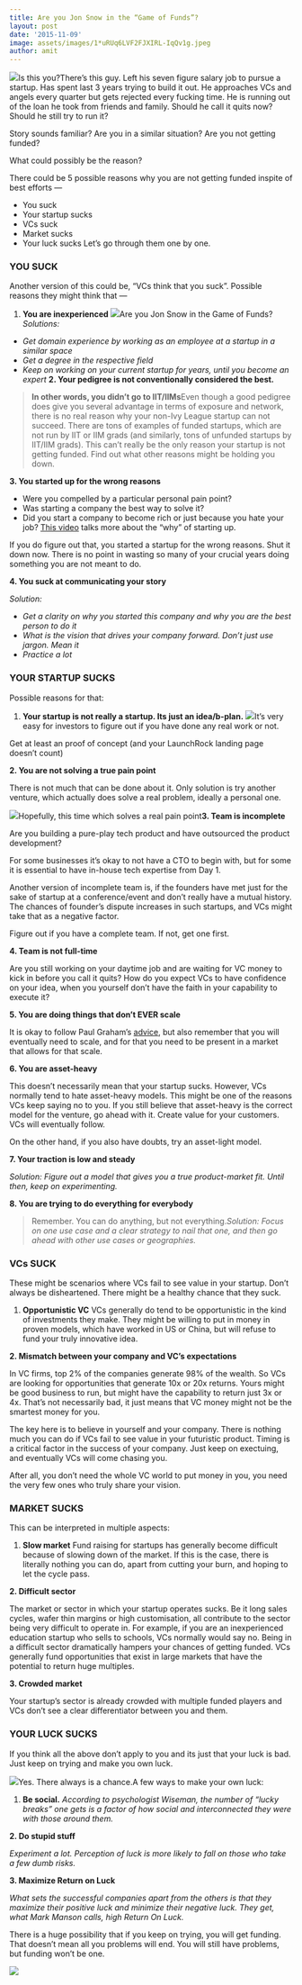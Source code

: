 ```yaml
---
title: Are you Jon Snow in the “Game of Funds”?
layout: post
date: '2015-11-09'
image: assets/images/1*uRUq6LVF2FJXIRL-IqQv1g.jpeg
author: amit
---
```


![](/assets/images/1*GlugbnOSeLCqg27EwI8tpg.png)Is this you?There’s this guy. Left his seven figure salary job to pursue a startup. Has spent last 3 years trying to build it out. He approaches VCs and angels every quarter but gets rejected every fucking time. He is running out of the loan he took from friends and family. Should he call it quits now? Should he still try to run it?

Story sounds familiar? Are you in a similar situation? Are you not getting funded?

What could possibly be the reason?

There could be 5 possible reasons why you are not getting funded inspite of best efforts —

* You suck
* Your startup sucks
* VCs suck
* Market sucks
* Your luck sucks
Let’s go through them one by one.

### YOU SUCK

Another version of this could be, “VCs think that you suck”. Possible reasons they might think that —

1. **You are inexperienced**
![](/assets/images/1*3Q3sKj5Dmzg3OQGhVWtTLQ.gif)Are you Jon Snow in the Game of Funds?*Solutions:*

* *Get domain experience by working as an employee at a startup in a similar space*
* *Get a degree in the respective field*
* *Keep on working on your current startup for years, until you become an expert*
**2. Your pedigree is not conventionally considered the best.**


> **In other words, you didn’t go to IIT/IIMs**Even though a good pedigree does give you several advantage in terms of exposure and network, there is no real reason why your non-Ivy League startup can not succeed. There are tons of examples of funded startups, which are not run by IIT or IIM grads (and similarly, tons of unfunded startups by IIT/IIM grads). This can’t really be the only reason your startup is not getting funded. Find out what other reasons might be holding you down.

**3. You started up for the wrong reasons**

* Were you compelled by a particular personal pain point?
* Was starting a company the best way to solve it?
* Did you start a company to become rich or just because you hate your job?
[This video](https://www.youtube.com/watch?v=CBYhVcO4WgI) talks more about the “why” of starting up.

If you do figure out that, you started a startup for the wrong reasons. Shut it down now. There is no point in wasting so many of your crucial years doing something you are not meant to do.

**4. You suck at communicating your story**

*Solution:*

* *Get a clarity on why you started this company and why you are the best person to do it*
* *What is the vision that drives your company forward. Don’t just use jargon. Mean it*
* *Practice a lot*
### YOUR STARTUP SUCKS

Possible reasons for that:

1. **Your startup is not really a startup. Its just an idea/b-plan.**
![](/assets/images/1*NQiZ7yLBdZHzVvD2jr6HmQ.jpeg)It’s very easy for investors to figure out if you have done any real work or not.

Get at least an proof of concept (and your LaunchRock landing page doesn’t count)

**2. You are not solving a true pain point**

There is not much that can be done about it. Only solution is try another venture, which actually does solve a real problem, ideally a personal one.

![](/assets/images/1*ayr_40nbi9PfnqF5lzcmmQ.jpeg)Hopefully, this time which solves a real pain point**3. Team is incomplete**

Are you building a pure-play tech product and have outsourced the product development?

For some businesses it’s okay to not have a CTO to begin with, but for some it is essential to have in-house tech expertise from Day 1.

Another version of incomplete team is, if the founders have met just for the sake of startup at a conference/event and don’t really have a mutual history. The chances of founder’s dispute increases in such startups, and VCs might take that as a negative factor.

Figure out if you have a complete team. If not, get one first.

**4. Team is not full-time**

Are you still working on your daytime job and are waiting for VC money to kick in before you call it quits? How do you expect VCs to have confidence on your idea, when you yourself don’t have the faith in your capability to execute it?

**5. You are doing things that don’t EVER scale**

It is okay to follow Paul Graham’s [advice](http://paulgraham.com/ds.html), but also remember that you will eventually need to scale, and for that you need to be present in a market that allows for that scale.

**6. You are asset-heavy**

This doesn’t necessarily mean that your startup sucks. However, VCs normally tend to hate asset-heavy models. This might be one of the reasons VCs keep saying no to you. If you still believe that asset-heavy is the correct model for the venture, go ahead with it. Create value for your customers. VCs will eventually follow.

On the other hand, if you also have doubts, try an asset-light model.

**7. Your traction is low and steady**

*Solution: Figure out a model that gives you a true product-market fit. Until then, keep on experimenting.*

**8. You are trying to do everything for everybody**


> Remember. You can do anything, but not everything.*Solution: Focus on one use case and a clear strategy to nail that one, and then go ahead with other use cases or geographies.*

### VCs SUCK

These might be scenarios where VCs fail to see value in your startup. Don’t always be disheartened. There might be a healthy chance that they suck.

1. **Opportunistic VC**
VCs generally do tend to be opportunistic in the kind of investments they make. They might be willing to put in money in proven models, which have worked in US or China, but will refuse to fund your truly innovative idea.

**2. Mismatch between your company and VC’s expectations**

In VC firms, top 2% of the companies generate 98% of the wealth. So VCs are looking for opportunities that generate 10x or 20x returns. Yours might be good business to run, but might have the capability to return just 3x or 4x. That’s not necessarily bad, it just means that VC money might not be the smartest money for you.

The key here is to believe in yourself and your company. There is nothing much you can do if VCs fail to see value in your futuristic product. Timing is a critical factor in the success of your company. Just keep on exectuing, and eventually VCs will come chasing you.

After all, you don’t need the whole VC world to put money in you, you need the very few ones who truly share your vision.

### MARKET SUCKS

This can be interpreted in multiple aspects:

1. **Slow market**
Fund raising for startups has generally become difficult because of slowing down of the market. If this is the case, there is literally nothing you can do, apart from cutting your burn, and hoping to let the cycle pass.

**2. Difficult sector**

The market or sector in which your startup operates sucks. Be it long sales cycles, wafer thin margins or high customisation, all contribute to the sector being very difficult to operate in. For example, if you are an inexperienced education startup who sells to schools, VCs normally would say no. Being in a difficult sector dramatically hampers your chances of getting funded. VCs generally fund opportunities that exist in large markets that have the potential to return huge multiples.

**3. Crowded market**

Your startup’s sector is already crowded with multiple funded players and VCs don’t see a clear differentiator between you and them.

### YOUR LUCK SUCKS

If you think all the above don’t apply to you and its just that your luck is bad. Just keep on trying and make you own luck.

![](/assets/images/1*97OdJhckC_Tt3eRaAXIVkw.jpeg)Yes. There always is a chance.A few ways to make your own luck:

1. **Be social.**
*According to psychologist Wiseman, the number of “lucky breaks” one gets is a factor of how social and interconnected they were with those around them.*

**2. Do stupid stuff**

*Experiment a lot. Perception of luck is more likely to fall on those who take a few dumb risks.*

**3. Maximize Return on Luck**

*What sets the successful companies apart from the others is that they maximize their positive luck and minimize their negative luck. They get, what Mark Manson calls, high Return On Luck.*

There is a huge possibility that if you keep on trying, you will get funding. That doesn’t mean all you problems will end. You will still have problems, but funding won’t be one.

![](/assets/images/1*uRUq6LVF2FJXIRL-IqQv1g.jpeg)
